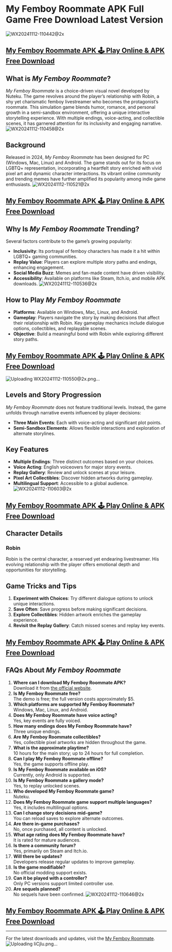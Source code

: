 # My Femboy Roommate APK Full Game Free Download Latest Version
![WX20241112-110442@2x](https://github.com/user-attachments/assets/76fa4fae-3edf-4946-8441-87f92cdc72e9)

## [My Femboy Roommate APK 🕹 Play Online & APK Free Download](https://myfemboy-roommate.com/)

## What is *My Femboy Roommate*?
*My Femboy Roommate* is a choice-driven visual novel developed by Nuteku. The game revolves around the player’s relationship with Robin, a shy yet charismatic femboy livestreamer who becomes the protagonist’s roommate. This simulation game blends humor, romance, and personal growth in a semi-sandbox environment, offering a unique interactive storytelling experience. With multiple endings, voice-acting, and collectible scenes, it has garnered attention for its inclusivity and engaging narrative.
![WX20241112-110458@2x](https://github.com/user-attachments/assets/b8127f53-b76d-4d40-b2cb-aa31b36ef59f)

## Background
Released in 2024, *My Femboy Roommate* has been designed for PC (Windows, Mac, Linux) and Android. The game stands out for its focus on LGBTQ+ representation, incorporating a heartfelt story enriched with vivid pixel art and dynamic character interactions. Its vibrant online community and trending memes have further amplified its popularity among indie game enthusiasts.
![WX20241112-110521@2x](https://github.com/user-attachments/assets/3b822115-5737-4f22-b296-e088eaa0cc15)

## [My Femboy Roommate APK 🕹 Play Online & APK Free Download](https://myfemboy-roommate.com/)


## Why Is *My Femboy Roommate* Trending?
Several factors contribute to the game’s growing popularity:
- **Inclusivity**: Its portrayal of femboy characters has made it a hit within LGBTQ+ gaming communities.
- **Replay Value**: Players can explore multiple story paths and endings, enhancing engagement.
- **Social Media Buzz**: Memes and fan-made content have driven visibility.
- **Accessibility**: Available on platforms like Steam, Itch.io, and mobile APK downloads.
![WX20241112-110536@2x](https://github.com/user-attachments/assets/07a5920a-0b28-42d0-b4e4-35fd7e84aedf)

## How to Play *My Femboy Roommate*
- **Platforms**: Available on Windows, Mac, Linux, and Android.
- **Gameplay**: Players navigate the story by making decisions that affect their relationship with Robin. Key gameplay mechanics include dialogue options, collectibles, and replayable scenes.
- **Objective**: Build a meaningful bond with Robin while exploring different story paths.

## [My Femboy Roommate APK 🕹 Play Online & APK Free Download](https://myfemboy-roommate.com/)
![Uploading WX20241112-110550@2x.png…]()

## Levels and Story Progression
*My Femboy Roommate* does not feature traditional levels. Instead, the game unfolds through narrative events influenced by player decisions:
- **Three Main Events**: Each with voice-acting and significant plot points.
- **Semi-Sandbox Elements**: Allows flexible interactions and exploration of alternate storylines.

## Key Features
- **Multiple Endings**: Three distinct outcomes based on your choices.
- **Voice Acting**: English voiceovers for major story events.
- **Replay Gallery**: Review and unlock scenes at your leisure.
- **Pixel Art Collectibles**: Discover hidden artworks during gameplay.
- **Multilingual Support**: Accessible to a global audience.
![WX20241112-110603@2x](https://github.com/user-attachments/assets/83fdec44-7afd-4a82-a7d2-e20fad3f2b46)

## [My Femboy Roommate APK 🕹 Play Online & APK Free Download](https://myfemboy-roommate.com/)

## Character Details
### Robin
Robin is the central character, a reserved yet endearing livestreamer. His evolving relationship with the player offers emotional depth and opportunities for storytelling.

## Game Tricks and Tips
1. **Experiment with Choices**: Try different dialogue options to unlock unique interactions.
2. **Save Often**: Save progress before making significant decisions.
3. **Explore Collectibles**: Hidden artwork enriches the gameplay experience.
4. **Revisit the Replay Gallery**: Catch missed scenes and replay key events.

## [My Femboy Roommate APK 🕹 Play Online & APK Free Download](https://myfemboy-roommate.com/)

## FAQs About *My Femboy Roommate*
1. **Where can I download My Femboy Roommate APK?**  
   Download it from [the official website](https://myfemboy-roommate.com/).
2. **Is My Femboy Roommate free?**  
   The demo is free; the full version costs approximately $5.
3. **Which platforms are supported My Femboy Roommate?**  
   Windows, Mac, Linux, and Android.
4. **Does My Femboy Roommate have voice acting?**  
   Yes, key events are fully voiced.
5. **How many endings does My Femboy Roommate have?**  
   Three unique endings.
6. **Are My Femboy Roommate collectibles?**  
   Yes, collectible pixel artworks are hidden throughout the game.
7. **What is the approximate playtime?**  
   10 hours for the main story; up to 24 hours for full completion.
8. **Can I play My Femboy Roommate offline?**  
   Yes, the game supports offline play.
9. **Is My Femboy Roommate available on iOS?**  
   Currently, only Android is supported.
10. **Is My Femboy Roommate a gallery mode?**  
    Yes, to replay unlocked scenes.
11. **Who developed My Femboy Roommate game?**  
    Nuteku.
12. **Does My Femboy Roommate game support multiple languages?**  
    Yes, it includes multilingual options.
13. **Can I change story decisions mid-game?**  
    You can reload saves to explore alternate outcomes.
14. **Are there in-game purchases?**  
    No, once purchased, all content is unlocked.
15. **What age rating does My Femboy Roommate have?**  
    It is rated for mature audiences.
16. **Is there a community forum?**  
    Yes, primarily on Steam and Itch.io.
17. **Will there be updates?**  
    Developers release regular updates to improve gameplay.
18. **Is the game modifiable?**  
    No official modding support exists.
19. **Can it be played with a controller?**  
    Only PC versions support limited controller use.
20. **Are sequels planned?**  
    No sequels have been confirmed.
![WX20241112-110646@2x](https://github.com/user-attachments/assets/80723d5f-bb34-4d25-8e2e-95a0166ead45)

## [My Femboy Roommate APK 🕹 Play Online & APK Free Download](https://myfemboy-roommate.com/)

---

For the latest downloads and updates, visit the [My Femboy Roommate](https://myfemboy-roommate.com/).
![Uploading IiCjIu.png…]()
